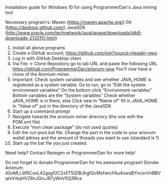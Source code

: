 Installation guide for Windows 10 for using ProgrammerDan's Java mining tool

Necessary program's:
Maven (https://maven.apache.org/)
Git (https://desktop.github.com/)
JavaSDK (http://www.oracle.com/technetwork/java/javase/downloads/jdk8-downloads-2133151.html)

1. Install all above programs
2. Create a GitHub account; https://github.com/join?source=header-repo
3. Log in with GitHub Desktop client.
4. Via File → Clone Repository go to tab URL and paste the following URL https://github.com/ProgrammerDan/arionum-java 
You'll now have a clone of the Aronium-miner.
5. Important: Check system variables and see whether JAVA_HOME is registered as a system variable. 
Go to run, go to “Edit the system environment variables” 
On the bottom click “Environment variables” 
Bottom variables are the “System variables” 
Check whether JAVA_HOME is in there, else 
Click new 
In “Name of” fill in JAVA_HOME 
In “Value of” put in the directory of the JavaSDK 
6. Start up a command prompt
7. Navigate towards the aronium-miner directory (the one with the POM.xml file)
8. Execute “mvn clean package” (do not used quotes)
9. Edit the run-pool.bat file. Change the part in the code to your arionum wallet adress and the amount of threads you want to use (standard is 1)
10. Start up the bat file you just created.

Need help? Contact Rezegen or ProgrammerDan for more help! 

Do not forget to donate ProgrammerDan for his awesome program! 
Donate Arionum:
4SxMLLWRCxoL42gqgf2C2x5T5Q1BJhgfQvMsfwrcFAu4owsBYncsvVnBBVqtxVrkqHVZ8nJGrcJB7yWnV92j5Rca 

